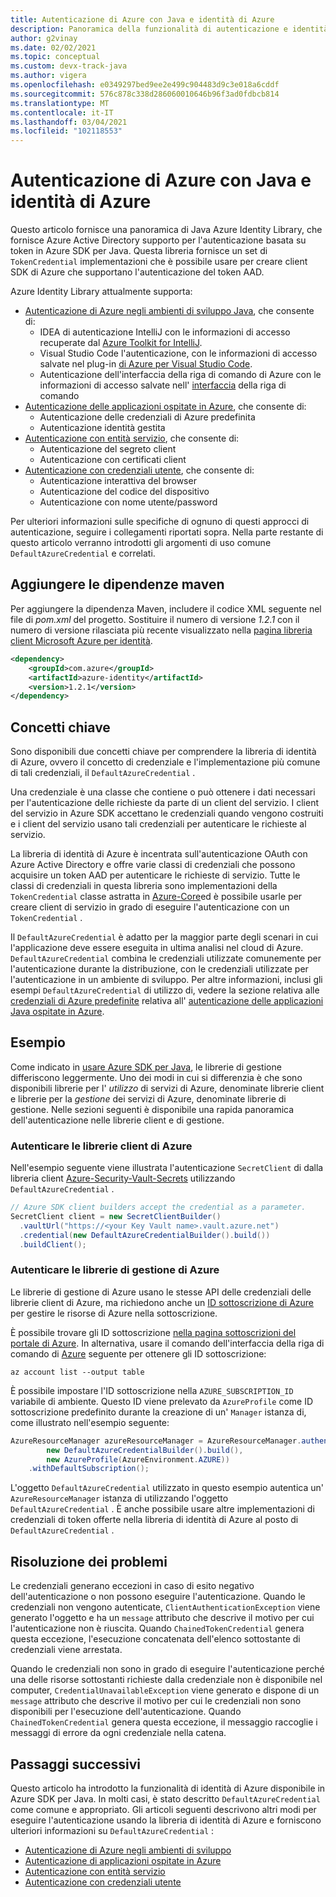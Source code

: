```yaml
---
title: Autenticazione di Azure con Java e identità di Azure
description: Panoramica della funzionalità di autenticazione e identità di Azure SDK
author: g2vinay
ms.date: 02/02/2021
ms.topic: conceptual
ms.custom: devx-track-java
ms.author: vigera
ms.openlocfilehash: e0349297bed9ee2e499c904483d9c3e018a6cddf
ms.sourcegitcommit: 576c878c338d286060010646b96f3ad0fdbcb814
ms.translationtype: MT
ms.contentlocale: it-IT
ms.lasthandoff: 03/04/2021
ms.locfileid: "102118553"
---
```

# <a name="azure-authentication-with-java-and-azure-identity"></a>Autenticazione di Azure con Java e identità di Azure

Questo articolo fornisce una panoramica di Java Azure Identity Library, che fornisce Azure Active Directory supporto per l'autenticazione basata su token in Azure SDK per Java. Questa libreria fornisce un set di `TokenCredential` implementazioni che è possibile usare per creare client SDK di Azure che supportano l'autenticazione del token AAD.

Azure Identity Library attualmente supporta:

* [Autenticazione di Azure negli ambienti di sviluppo Java](identity-dev-env-auth.md), che consente di:
  * IDEA di autenticazione IntelliJ con le informazioni di accesso recuperate dal [Azure Toolkit for IntelliJ](../toolkit-for-intellij/index.yml).
  * Visual Studio Code l'autenticazione, con le informazioni di accesso salvate nel plug-in [di Azure per Visual Studio Code](https://code.visualstudio.com/docs/azure/extensions).
  * Autenticazione dell'interfaccia della riga di comando di Azure con le informazioni di accesso salvate nell' [interfaccia](/cli/azure/what-is-azure-cli) della riga di comando
* [Autenticazione delle applicazioni ospitate in Azure](identity-azure-hosted-auth.md), che consente di:
  * Autenticazione delle credenziali di Azure predefinita
  * Autenticazione identità gestita
* [Autenticazione con entità servizio](identity-service-principal-auth.md), che consente di:
  * Autenticazione del segreto client
  * Autenticazione con certificati client
* [Autenticazione con credenziali utente](identity-user-auth.md), che consente di:
  * Autenticazione interattiva del browser
  * Autenticazione del codice del dispositivo
  * Autenticazione con nome utente/password

Per ulteriori informazioni sulle specifiche di ognuno di questi approcci di autenticazione, seguire i collegamenti riportati sopra. Nella parte restante di questo articolo verranno introdotti gli argomenti di uso comune `DefaultAzureCredential` e correlati.

## <a name="add-the-maven-dependencies"></a>Aggiungere le dipendenze maven

Per aggiungere la dipendenza Maven, includere il codice XML seguente nel file di *pom.xml* del progetto. Sostituire il numero di versione *1.2.1* con il numero di versione rilasciata più recente visualizzato nella [pagina libreria client Microsoft Azure per identità](https://mvnrepository.com/artifact/com.azure/azure-identity).

```xml
<dependency>
    <groupId>com.azure</groupId>
    <artifactId>azure-identity</artifactId>
    <version>1.2.1</version>
</dependency>
```

## <a name="key-concepts"></a>Concetti chiave

Sono disponibili due concetti chiave per comprendere la libreria di identità di Azure, ovvero il concetto di credenziale e l'implementazione più comune di tali credenziali, il `DefaultAzureCredential` .

Una credenziale è una classe che contiene o può ottenere i dati necessari per l'autenticazione delle richieste da parte di un client del servizio. I client del servizio in Azure SDK accettano le credenziali quando vengono costruiti e i client del servizio usano tali credenziali per autenticare le richieste al servizio.

La libreria di identità di Azure è incentrata sull'autenticazione OAuth con Azure Active Directory e offre varie classi di credenziali che possono acquisire un token AAD per autenticare le richieste di servizio. Tutte le classi di credenziali in questa libreria sono implementazioni della `TokenCredential` classe astratta in [Azure-Core][azure_core_library]ed è possibile usarle per creare client di servizio in grado di eseguire l'autenticazione con un `TokenCredential` .

Il `DefaultAzureCredential` è adatto per la maggior parte degli scenari in cui l'applicazione deve essere eseguita in ultima analisi nel cloud di Azure. `DefaultAzureCredential` combina le credenziali utilizzate comunemente per l'autenticazione durante la distribuzione, con le credenziali utilizzate per l'autenticazione in un ambiente di sviluppo. Per altre informazioni, inclusi gli esempi `DefaultAzureCredential` di utilizzo di, vedere la sezione relativa alle [credenziali di Azure predefinite](identity-azure-hosted-auth.md#default-azure-credential) relativa all' [autenticazione delle applicazioni Java ospitate in Azure](identity-azure-hosted-auth.md).

## <a name="examples"></a>Esempio

Come indicato in [usare Azure SDK per Java](overview.md#provision-and-manage-azure-resources-with-management-libraries), le librerie di gestione differiscono leggermente. Uno dei modi in cui si differenzia è che sono disponibili librerie per l' *utilizzo* di servizi di Azure, denominate librerie client e librerie per la *gestione* dei servizi di Azure, denominate librerie di gestione. Nelle sezioni seguenti è disponibile una rapida panoramica dell'autenticazione nelle librerie client e di gestione.

### <a name="authenticate-azure-client-libraries"></a>Autenticare le librerie client di Azure

Nell'esempio seguente viene illustrata l'autenticazione `SecretClient` di dalla libreria client [Azure-Security-Vault-Secrets][secrets_client_library] utilizzando `DefaultAzureCredential` .

```java
// Azure SDK client builders accept the credential as a parameter.
SecretClient client = new SecretClientBuilder()
  .vaultUrl("https://<your Key Vault name>.vault.azure.net")
  .credential(new DefaultAzureCredentialBuilder().build())
  .buildClient();
```

### <a name="authenticate-azure-management-libraries"></a>Autenticare le librerie di gestione di Azure

Le librerie di gestione di Azure usano le stesse API delle credenziali delle librerie client di Azure, ma richiedono anche un [ID sottoscrizione di Azure](/learn/modules/create-an-azure-account/4-multiple-subscriptions) per gestire le risorse di Azure nella sottoscrizione.

È possibile trovare gli ID sottoscrizione [nella pagina sottoscrizioni del portale di Azure](https://portal.azure.com/#blade/Microsoft_Azure_Billing/SubscriptionsBlade). In alternativa, usare il comando dell'interfaccia della riga di comando di [Azure][azure_cli] seguente per ottenere gli ID sottoscrizione:

```azurecli
az account list --output table
```

È possibile impostare l'ID sottoscrizione nella `AZURE_SUBSCRIPTION_ID` variabile di ambiente. Questo ID viene prelevato da `AzureProfile` come ID sottoscrizione predefinito durante la creazione di un' `Manager` istanza di, come illustrato nell'esempio seguente:

```java
AzureResourceManager azureResourceManager = AzureResourceManager.authenticate(
        new DefaultAzureCredentialBuilder().build(),
        new AzureProfile(AzureEnvironment.AZURE))
    .withDefaultSubscription();
```

L'oggetto `DefaultAzureCredential` utilizzato in questo esempio autentica un' `AzureResourceManager` istanza di utilizzando l'oggetto `DefaultAzureCredential` . È anche possibile usare altre implementazioni di credenziali di token offerte nella libreria di identità di Azure al posto di `DefaultAzureCredential` .

## <a name="troubleshooting"></a>Risoluzione dei problemi

Le credenziali generano eccezioni in caso di esito negativo dell'autenticazione o non possono eseguire l'autenticazione. Quando le credenziali non vengono autenticate, `ClientAuthenticationException` viene generato l'oggetto e ha un `message` attributo che descrive il motivo per cui l'autenticazione non è riuscita. Quando `ChainedTokenCredential` genera questa eccezione, l'esecuzione concatenata dell'elenco sottostante di credenziali viene arrestata.

Quando le credenziali non sono in grado di eseguire l'autenticazione perché una delle risorse sottostanti richieste dalla credenziale non è disponibile nel computer, `CredentialUnavailableException` viene generato e dispone di un `message` attributo che descrive il motivo per cui le credenziali non sono disponibili per l'esecuzione dell'autenticazione. Quando `ChainedTokenCredential` genera questa eccezione, il messaggio raccoglie i messaggi di errore da ogni credenziale nella catena.

## <a name="next-steps"></a>Passaggi successivi

Questo articolo ha introdotto la funzionalità di identità di Azure disponibile in Azure SDK per Java. In molti casi, è stato descritto `DefaultAzureCredential` come comune e appropriato. Gli articoli seguenti descrivono altri modi per eseguire l'autenticazione usando la libreria di identità di Azure e forniscono ulteriori informazioni su `DefaultAzureCredential` :

* [Autenticazione di Azure negli ambienti di sviluppo](identity-dev-env-auth.md)
* [Autenticazione di applicazioni ospitate in Azure](identity-azure-hosted-auth.md)
* [Autenticazione con entità servizio](identity-service-principal-auth.md)
* [Autenticazione con credenziali utente](identity-user-auth.md)

<!-- LINKS -->
[azure_cli]: /cli/azure
[azure_sub]: https://azure.microsoft.com/free/
[source]: https://github.com/Azure/azure-sdk-for-java/tree/master/sdk/identity/azure-identity
[aad_doc]: /azure/active-directory/
[code_of_conduct]: https://opensource.microsoft.com/codeofconduct/
[keys_client_library]: https://github.com/Azure/azure-sdk-for-java/tree/master/sdk/keyvault/azure-security-keyvault-keys
[logging]: https://github.com/Azure/azure-sdk-for-java/wiki/Logging-with-Azure-SDK
[secrets_client_library]: https://github.com/Azure/azure-sdk-for-java/tree/master/sdk/keyvault/azure-security-keyvault-secrets
[eventhubs_client_library]: https://github.com/Azure/azure-sdk-for-java/tree/master/sdk/eventhubs/azure-messaging-eventhubs
[azure_core_library]: https://github.com/Azure/azure-sdk-for-java/tree/master/sdk/core
[javadoc]: https://azure.github.io/azure-sdk-for-java
[jdk_link]: /java/azure/jdk